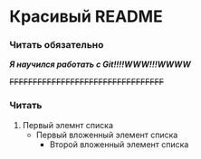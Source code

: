 # Красивый README
### Читать обязательно

***Я научился работать с Git!!!!WWW!!!WWWW***

~~FFFFFFFFFFFFFFFFFFFFFFFFFFFFFFFFF~~

### Читать
1. Первый элемнт списка 
   - Первый вложенный элемент списка 
	 - Второй вложенный элемент списка 
